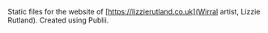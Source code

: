 Static files for the website of [https://lizzierutland.co.uk](Wirral artist, Lizzie Rutland). Created using Publii.
